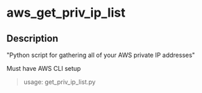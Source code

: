 # aws_get_priv_ip_list


## Description

"Python script for gathering all of your AWS private IP addresses" 

Must have AWS CLI setup

>    usage: get_priv_ip_list.py

